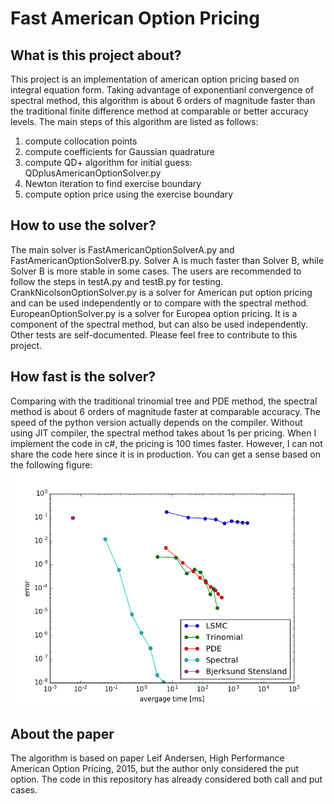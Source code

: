 # Fast American Option Pricing
## What is this project about?
This project is an implementation of american option pricing based on integral equation form. Taking advantage of exponentianl convergence of spectral method, this algorithm is about 6 orders of magnitude faster than the traditional finite difference method at comparable or better accuracy levels. The main steps of this algorithm are listed as follows:
1. compute collocation points
2. compute coefficients for Gaussian quadrature
3. compute QD+ algorithm for initial guess: QDplusAmericanOptionSolver.py
4. Newton iteration to find exercise boundary
5. compute option price using the exercise boundary

## How to use the solver?
The main solver is FastAmericanOptionSolverA.py and FastAmericanOptionSolverB.py. Solver A is much faster than Solver B, while Solver B is more stable in some cases. The users are recommended to follow the steps in testA.py and testB.py for testing.
CrankNicolsonOptionSolver.py is a solver for American put option pricing and can be used independently or to compare with the spectral method. EuropeanOptionSolver.py is a solver for Europea option pricing. It is a component of the spectral method, but can also be used independently. Other tests are self-documented. Please feel free to contribute to this project.

## How fast is the solver?
Comparing with the traditional trinomial tree and PDE method, the spectral method is about 6 orders of magnitude faster at comparable accuracy. The speed of the python version actually depends on the compiler. Without using JIT compiler, the spectral method takes about 1s per pricing. When I implement the code in c#, the pricing is 100 times faster. However, I can not share the code here since it is in production. You can get a sense based on the following figure:
<img src="fig/comparison.png">

## About the paper
The algorithm is based on paper Leif Andersen, High Performance American Option Pricing, 2015, but the author only considered the put option. The code in this repository has already considered both call and put cases.
